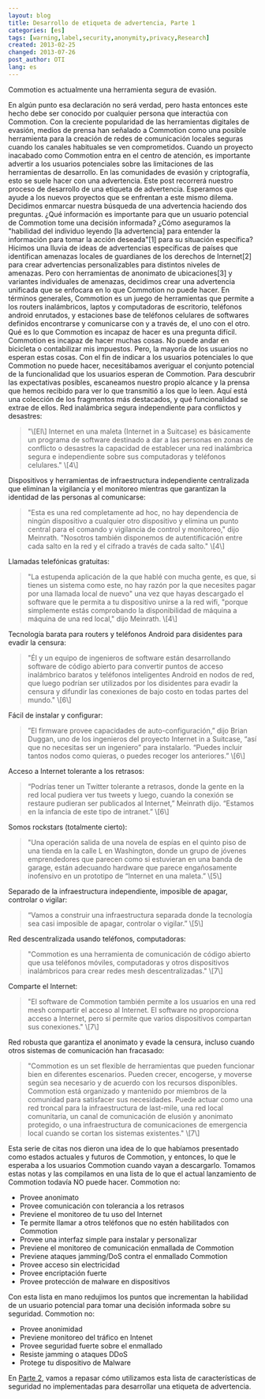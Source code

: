 ```yaml
---
layout: blog
title: Desarrollo de etiqueta de advertencia, Parte 1
categories: [es]
tags: [warning,label,security,anonymity,privacy,Research]
created: 2013-02-25
changed: 2013-07-26
post_author: OTI
lang: es
---
```

  Commotion es actualmente una herramienta segura de evasión. 

En algún punto esa declaración no será verdad, pero hasta entonces este hecho debe ser conocido por cualquier persona que interactúa con Commotion. Con la creciente popularidad de las herramientas digitales de evasión, medios de prensa han señalado a Commotion como una posible herramienta para la creación de redes de comunicación locales seguras cuando los canales habituales se ven comprometidos. Cuando un proyecto inacabado como Commotion entra en el centro de atención, es importante advertir a los usuarios potenciales sobre las limitaciones de las herramientas de desarrollo. En las comunidades de evasión y criptografía, esto se suele hacer con una advertencia. Este post recorrerá nuestro proceso de desarrollo de una etiqueta de advertencia. Esperamos que ayude a los nuevos proyectos que se enfrentan a este mismo dilema.
Decidimos enmarcar nuestra búsqueda de una advertencia haciendo dos preguntas. ¿Qué información es importante para que un usuario potencial de Commotion tome una decisión informada? ¿Cómo aseguramos la &quot;habilidad del individuo leyendo \[la advertencia\] para entender la información para tomar la acción deseada&quot;\[1\] para su situación específica?
Hicimos una lluvia de ideas de advertencias específicas de países que identifican amenazas locales de guardianes de los derechos de Internet\[2\] para crear advertencias personalizables para distintos niveles de amenazas. Pero con herramientas de anonimato de ubicaciones\[3\] y variantes individuales de amenazas, decidimos crear una advertencia unificada que se enfocara en lo que Commotion no puede hacer. En términos generales, Commotion es un juego de herramientas que permite a los routers inalámbricos, laptos y computadoras de escritorio, teléfonos android enrutados, y estaciones base de teléfonos celulares de softwares definidos encontrarse y comunicarse con y a través de, el uno con el otro. Qué es lo que Commotion es incapaz de hacer es una pregunta difícil. Commotion es incapaz de hacer muchas cosas. No puede andar en bicicleta o contabilizar mis impuestos. Pero, la mayoría de los usuarios no esperan estas cosas. Con el fin de indicar a los usuarios potenciales lo que Commotion no puede hacer, necesitábamos averiguar el conjunto potencial de la funcionalidad que los usuarios esperan de Commotion. Para descubrir las expectativas posibles, escaneamos nuestro propio alcance y la prensa que hemos recibido para ver lo que transmitió a los que lo leen. Aquí está una colección de los fragmentos más destacados, y qué funcionalidad se extrae de ellos.
Red inalámbrica segura independiente para conflictos y desastres:
<blockquote>&quot;\[El\] Internet en una maleta (Internet in a Suitcase) es básicamente un programa de software destinado a dar a las personas en zonas de conflicto o desastres la capacidad de establecer una red inalámbrica segura e independiente sobre sus computadoras y teléfonos celulares.&quot; \[4\]</blockquote> 
Dispositivos y herramientas de infraestructura independiente centralizada que eliminan la vigilancia y el monitoreo mientras que garantizan la identidad de las personas al comunicarse:
<blockquote>&quot;Esta es una red completamente ad hoc, no hay dependencia de ningún dispositivo a cualquier otro dispositivo y elimina un punto central para el comando y vigilancia de control y monitoreo,&quot; dijo Meinrath. &quot;Nosotros también disponemos de autentificación entre cada salto en la red y el cifrado a través de cada salto.&quot; \[4\]</blockquote> 
Llamadas telefónicas gratuitas:
<blockquote>&quot;La estupenda aplicación de la que hablé con mucha gente, es que, si tienes un sistema como este, no hay razón por la que necesites pagar por una llamada local de nuevo&quot; una vez que hayas descargado el software que le permita a tu dispositivo unirse a la red wifi, &quot;porque simplemente estás comprobando la disponibilidad de máquina a máquina de una red local,&quot; dijo Meinrath. \[4\]</blockquote> 
Tecnología barata para routers y teléfonos Android para disidentes para evadir la censura:
<blockquote>&quot;Él y un equipo de ingenieros de software están desarrollando software de código abierto para convertir puntos de acceso inalámbrico baratos y teléfonos inteligentes Android en nodos de red, que luego podrían ser utilizados por los disidentes para evadir la censura y difundir las conexiones de bajo costo en todas partes del mundo.&quot; \[6\]</blockquote> 
Fácil de instalar y configurar:
<blockquote>&rdquo;El firmware provee capacidades de auto-configuración,&rdquo; dijo Brian Duggan, uno de los ingenieros del proyecto Internet in a Suitcase, &ldquo;así que no necesitas ser un ingeniero&rdquo; para instalarlo. &ldquo;Puedes incluir tantos nodos como quieras, o puedes recoger los anteriores.&rdquo; \[6\]</blockquote> 
Acceso a Internet tolerante a los retrasos:
<blockquote>&ldquo;Podrías tener un Twitter tolerante a retrasos, donde la gente en la red local pudiera ver tus tweets y luego, cuando la conexión se restaure pudieran ser publicados al Internet,&rdquo; Meinrath dijo. &ldquo;Estamos en la infancia de este tipo de intranet.&rdquo; \[6\]</blockquote> 
Somos rockstars (totalmente cierto):
<blockquote>&quot;Una operación salida de una novela de espías en el quinto piso de una tienda en la calle L en Washington, donde un grupo de jóvenes emprendedores que parecen como si estuvieran en una banda de garage, están adecuando hardware que parece engañosamente inofensivo en un prototipo de &ldquo;Internet en una maleta.&rdquo; \[5\]</blockquote> 
Separado de la infraestructura independiente, imposible de apagar, controlar o vigilar:
<blockquote>&ldquo;Vamos a construir una infraestructura separada donde la tecnología sea casi imposible de apagar, controlar o vigilar.&rdquo; \[5\]</blockquote> 
Red descentralizada usando teléfonos, computadoras:
<blockquote>&quot;Commotion es una herramienta de comunicación de código abierto que usa teléfonos móviles, computadoras y otros dispositivos inalámbricos para crear redes mesh descentralizadas.&quot; \[7\]</blockquote> 
Comparte el Internet:
<blockquote>&quot;El software de Commotion también permite a los usuarios en una red mesh compartir el acceso al Internet. El software no proporciona acceso a Internet, pero sí permite que varios dispositivos compartan sus conexiones.&quot; \[7\]</blockquote> 
Red robusta que garantiza el anonimato y evade la censura, incluso cuando otros sistemas de comunicación han fracasado:
<blockquote>&quot;Commotion es un set flexible de herramientas que pueden funcionar bien en diferentes escenarios. 
Pueden crecer, encogerse, y moverse según sea necesario y de acuerdo con los recursos disponibles. Commotion está organizado y mantenido por miembros de la comunidad para satisfacer sus necesidades. Puede actuar como una red troncal para la infraestructura de last-mile, una red local comunitaria, un canal de comunicación de elusión y anonimato protegido, o una infraestructura de comunicaciones de emergencia local cuando se cortan los sistemas existentes.&quot; \[7\]</blockquote> 
Esta serie de citas nos dieron una idea de lo que habíamos presentado como estados actuales y futuros de Commotion, y entonces, lo que le esperaba a los usuarios Commotion cuando vayan a descargarlo. Tomamos estas notas y las compilamos en una lista de lo que el actual lanzamiento de Commotion todavía NO puede hacer.
Commotion no:
<ul><li>Provee anonimato</li><li>Provee comunicación con tolerancia a los retrasos</li><li>Previene el monitoreo de tu uso del Internet</li><li>Te permite llamar a otros teléfonos que no estén habilitados con Commotion</li><li>Provee una interfaz simple para instalar y personalizar</li><li>Previene el monitoreo de comunicación enmallada de Commotion</li><li>Previene ataques jamming/DoS contra el enmallado Commotion</li><li>Provee acceso sin electricidad</li><li>Provee encriptación fuerte</li><li>Provee protección de malware en dispositivos</li></ul>Con esta lista en mano redujimos los puntos que incrementan la habilidad de un usuario potencial para tomar una decisión informada sobre su seguridad.
Commotion no:
<ul><li>Provee anonimidad</li><li>Previene monitoreo del tráfico en Intenet</li><li>Provee seguridad fuerte sobre el enmallado</li><li>Resiste jamming o ataques DDoS</li><li>Protege tu dispositivo de Malware</li></ul>En <a href="https://commotionwireless.net/blog/warning-label-development-part-2">Parte 2</a>, vamos a repasar cómo utilizamos esta lista de características de seguridad no implementadas para desarrollar una etiqueta de advertencia.


